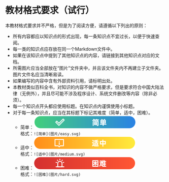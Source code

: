 # 教材格式要求（试行）

本教材格式要求并不严格，但是为了阅读方便，请遵循以下列出的原则：
- 所有内容都应以知识点的形式出现，每一条知识点不宜过长，以便于快速查阅。
- 每一类的知识点应存放在同一个Markdown文件中。
- 如果在该知识点中提到了其他知识点的内容，请链接到其他知识点对应的文档。
- 所需图片应当全部放在“图片”文件夹中，并且该文件夹内不再建立子文件夹。图片文件名应当清晰易读。
- 如果编写的内容中含有外部资料引用，请标明出处。
- 本教材类似百科全书，对知识的内容不做严格要求，但是要求符合中国大陆法律（无例外），并且尽可能不涉及程序设计、系统文件删改等内容（除非必须）。
- 每一个知识点开头都应使用标题。在知识点内谨慎使用小标题。
- 对于每一条知识点，应当在其标题下标记其难度（简单，适中，困难）。
    - 简单：![简单](图片/easy.svg)<br>格式：`![简单](图片/easy.svg)`
    - 适中：![适中](图片/medium.svg)<br>格式：`![适中](图片/medium.svg)`
    - 困难：![困难](图片/hard.svg)<br>格式：`![困难](图片/hard.svg)`